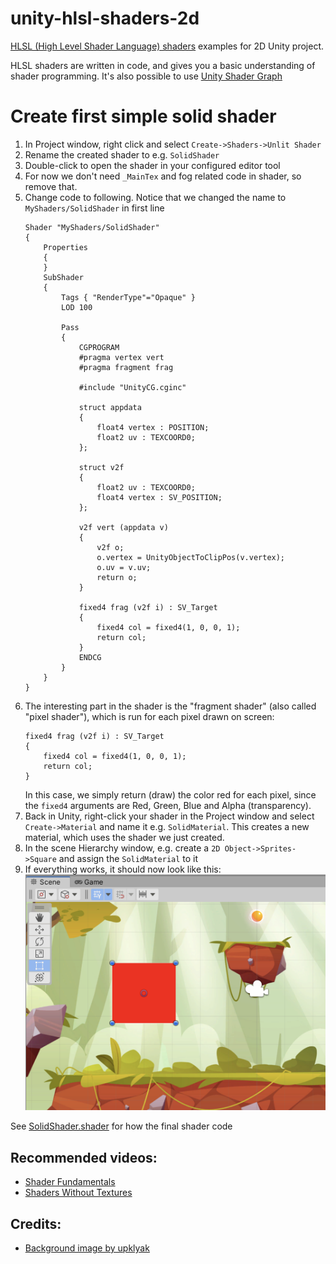 # unity-hlsl-shaders-2d

[HLSL (High Level Shader Language) shaders](https://docs.unity3d.com/Manual/SL-ShaderPrograms.html) examples for 2D Unity project.

HLSL shaders are written in code, and gives you a basic understanding of shader programming. It's also possible to use [Unity Shader Graph](https://docs.unity3d.com/Manual/shader-graph.html)

# Create first simple solid shader

1. In Project window, right click and select `Create->Shaders->Unlit Shader`
1. Rename the created shader to e.g. `SolidShader`
1. Double-click to open the shader in your configured editor tool
1. For now we don't need `_MainTex` and fog related code in shader, so remove that.
1. Change code to following. Notice that we changed the name to `MyShaders/SolidShader` in first line
    ```
    Shader "MyShaders/SolidShader"
    {
        Properties
        {
        }
        SubShader
        {
            Tags { "RenderType"="Opaque" }
            LOD 100

            Pass
            {
                CGPROGRAM
                #pragma vertex vert
                #pragma fragment frag

                #include "UnityCG.cginc"

                struct appdata
                {
                    float4 vertex : POSITION;
                    float2 uv : TEXCOORD0;
                };

                struct v2f
                {
                    float2 uv : TEXCOORD0;
                    float4 vertex : SV_POSITION;
                };

                v2f vert (appdata v)
                {
                    v2f o;
                    o.vertex = UnityObjectToClipPos(v.vertex);
                    o.uv = v.uv;
                    return o;
                }

                fixed4 frag (v2f i) : SV_Target
                {
                    fixed4 col = fixed4(1, 0, 0, 1);
                    return col;
                }
                ENDCG
            }
        }
    }
    ```
1. The interesting part in the shader is the "fragment shader" (also called "pixel shader"), which is run for each pixel drawn on screen:
    ```
    fixed4 frag (v2f i) : SV_Target
    {
        fixed4 col = fixed4(1, 0, 0, 1);
        return col;
    }
    ```
   In this case, we simply return (draw) the color red for each pixel, since the `fixed4` arguments are Red, Green, Blue and Alpha (transparency).
1. Back in Unity, right-click your shader in the Project window and select `Create->Material` and name it e.g. `SolidMaterial`. This creates a new material, which uses the shader we just created.
1. In the scene Hierarchy window, e.g. create a `2D Object->Sprites->Square` and assign the `SolidMaterial` to it
1. If everything works, it should now look like this:
   ![SolidShader example](Documentation/Images/SolidShader.png)

See [SolidShader.shader](Assets/Shaders/SolidShader/SolidShader.shader) for how the final shader code


## Recommended videos:
* [Shader Fundamentals](https://www.youtube.com/playlist?list=PLq4ehwQIHfrUHo2UcxDAl_gcPLb2f3T2y)
* [Shaders Without Textures](https://www.youtube.com/playlist?list=PLq4ehwQIHfrW_KmCgKMRvdmQ-ieSZofNa)

## Credits:
* [Background image by upklyak](https://www.freepik.com/free-vector/game-platform-cartoon-forest-landscape-2d-ui-design-computer-mobile-bright-wood-with-green-trees-grass-lianas-background-with-arcade-elements-jumping-bonus-items-nature-locations_12345468.htm#query=platform%20game%20background&position=17&from_view=keyword)
